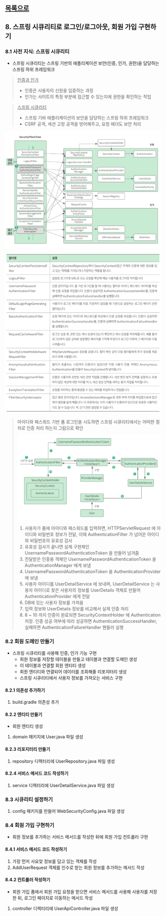 ## [목록으로](README.md)

## 8. 스프링 시큐리티로 로그인/로그아웃, 회원 가입 구현하기

### 8.1 사전 지식: 스프링 시큐리티

* 스프링 시큐리티는 스프링 기반의 애플리케이션 보안(인증, 인가, 권한)을 담당하는 스프링 하위 프레임워크

> <u>인증과 인가</u>
> * 인증은 사용자의 신원을 입증하는 과정
> * 인가는 사이트의 특정 부분에 접근할 수 있는지에 권한을 확인하는 작업

> <u>스프링 시큐리티</u>
> * 스프링 기바 애플리케이션의 보안을 담당하는 스프링 하위 프레임워크
> * CSRF 공격, 세션 고정 공격을 방어해주고, 요청 헤더도 보안 처리

![img.png](img.png)

![img_1.png](img_1.png)

> 아이디와 패스워드 기반 폼 로그인을 시도하면 스프링 시큐리티에서는 어떠한 절차로 인증 처리 하는지 그림으로 확인
> 
> ![img_2.png](img_2.png)
> 
> 1. 사용자가 폼에 아이디와 패스워드를 입력하면, HTTPServletRequest 에 아이디와 비밀번호 정보가 전달, 이때  AuthenticationFilter 가 넘어온 아이디와 비밀번호의 유효성 검사
> 2. 유효성 검사가 끝나면 실제 구현체인 UsernamePasswordAuthenticationToken 을 만들어 넘겨줌
> 3. 전달받은 인증용 객체인 UsernamePasswordAuthenticationToken 을 AuthenticationManager 에게 보냄
> 4. UsernamePasswordAuthenticationToken 을 AuthenticationProvider 에 보냄
> 5. 사용자 아이디를 UserDetailService 에 보내며, UserDetailService 는 사용자 아이디로 찾은 사용자의 정보를 UserDetails 객체로 만들어 AuthenticationProvider 에게 전달
> 6. DB에 있는 사용자 정보를 가져옴
> 7. 입력 정보와 UserDetails 정보를 비교해서 실제 인증 처리
> 8. 8 ~ 10 까지 인증이 완료되면 SecurityContextHolder 에 Authentication 저장. 인증 성공 여부에 따라 성공하면 AuthenticationSuccessHandler, 실패하면 AuthenticationFailureHandler 핸들러 실행

### 8.2 회원 도메인 만들기

* 스프링 시큐리티를 사용해 인증, 인가 기능 구현
  * 회원 정보를 저장할 테이블을 만들고 테이블과 연결할 도메인 생성
  * 이 테이블과 연결할 회원 엔티티 생성
  * 회원 엔티티와 연결되어 데이터를 조회해줄 리포지터리 생성
  * 스프링 시큐리티에서 사용자 정보를 가져오는 서비스 구현
  
#### 8.2.1 의존성 추가하기

1. build.gradle 의존성 추가

#### 8.2.2 엔티티 만들기

* 회원 엔티티 생성

1. domain 패키지에 User.java 파일 생성

#### 8.2.3 리포지터리 만들기

1. repository 디렉터리에 UserRepository.java 파일 생성

#### 8.2.4 서비스 메서드 코드 작성하기

1. service 디렉터리에 UserDetailService.java 파일 생성

### 8.3 시큐리티 설정하기

1. config 패키지를 만들어 WebSecurityConfig.java 파일 생성

### 8.4 회원 가입 구현하기

* 회원 정보를 추가하는 서비스 메서드를 작성한 뒤에 회원 가입 컨트롤러 구현

#### 8.4.1 서비스 메서드 코드 작성하기

1. 가장 먼저 사요앚 정보를 담고 있는 객체를 작성
2. AddUserRequest 객체를 인수로 받는 회원 정보를 추가하는 메서드 작성

#### 8.4.2 컨트롤러 작성하기

* 회원 가입 폼에서 회원 가입 요청을 받으면 서비스 메서드를 사용해 사용자를 저장한 뒤, 로그인 페이지로 이동하는 메서드 작성

1. controller 디렉터리에 UserApiController.java 파일 생성